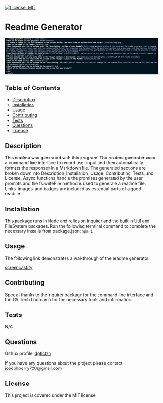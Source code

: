 [![License: MIT](https://img.shields.io/badge/License-MIT-yellow.svg)](https://opensource.org/licenses/MIT)
  # Readme Generator

  ![terminal screen](./terminal-screen.png)

  ## Table of Contents
  * [Description](#description)
  * [Installation](#installation)
  * [Usage](#usage)
  * [Contributing](#contributing)
  * [Tests](#tests)
  * [Questions](#questions)
  * [License](#license)

  ## Description
  This readme was generated with this program! The readme generator uses a command line interface to record user input and then automatically formats the responses in a Markdown file. The generated sections are broken down into Description, Installation, Usage, Contributing, Tests, and License. Async functions handle the promises generated by the user prompts and the fs.writeFile method is used to generate a readme file. Links, images, and badges are included as essential parts of a good readme. 
  ## Installation
  This package runs in Node and relies on Inquirer and the built in Util and FileSystem packages. Run the following terminal command to complete the necessary installs from package.json: ```npm i```
  ## Usage
  The following link demonstrates a walkthrough of the readme generator:
  
  [screencastify](link.com)
  ## Contributing
  Special thanks to the Inquirer package for the command line interface and the GA Tech bootcamp for the necessary tools and information. 
  ## Tests
  N/A
  ## Questions
  Github profile: [dgtlctzn](https://github.com/dgtlctzn)
  
  If you have any questions about the project please contact josephperry720@gmail.com
  ## License
  This project is covered under the MIT license
